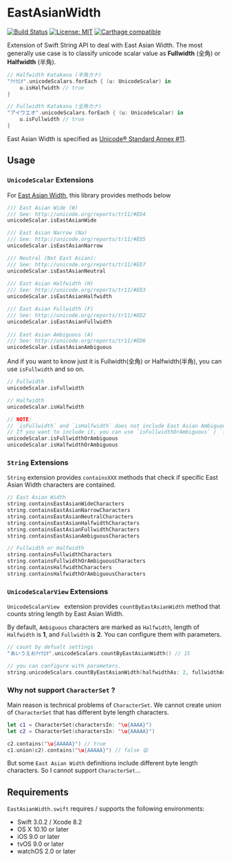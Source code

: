 # EastAsianWidth


[![Build Status](https://travis-ci.org/ukitaka/EastAsianWidth.swift.svg?branch=master)](https://travis-ci.org/ukitaka/EastAsianWidth.swift)
[![License: MIT](https://img.shields.io/badge/License-MIT-yellow.svg)](https://opensource.org/licenses/MIT)
[![Carthage compatible](https://img.shields.io/badge/Carthage-compatible-4BC51D.svg?style=flat)](https://github.com/Carthage/Carthage)


Extension of Swift String API to deal with East Asian Width.
The most generally use case is to classify unicode scalar value as **Fullwidth** (全角) or **Halfwidth** (半角).

```swift
// Halfwidth Katakana (半角カナ)
"ｱｲｳｴｵ".unicodeScalars.forEach { (u: UnicodeScalar) in
    u.isHalfwidth // true
}

// Fullwidth Katakana (全角カナ)
"アイウエオ".unicodeScalars.forEach { (u: UnicodeScalar) in
    u.isFullwidth // true
}
```

East Asian Width is specified as [Unicode® Standard Annex #11](http://www.unicode.org/unicode/reports/tr11/).

## Usage

### `UnicodeScalar` Extensions

For [East Asian Width](http://www.unicode.org/reports/tr11/), this library provides methods below

```swift
/// East Asian Wide (W)
/// See: http://unicode.org/reports/tr11/#ED4
unicodeScalar.isEastAsianWide

/// East Asian Narrow (Na)
/// See: http://unicode.org/reports/tr11/#ED5
unicodeScalar.isEastAsianNarrow

/// Neutral (Not East Asian):
/// See: http://unicode.org/reports/tr11/#ED7
unicodeScalar.isEastAsianNeutral
        
/// East Asian Halfwidth (H)
/// See: http://unicode.org/reports/tr11/#ED3
unicodeScalar.isEastAsianHalfwidth

/// East Asian Fullwidth (F)
/// See: http://unicode.org/reports/tr11/#ED2
unicodeScalar.isEastAsianFullwidth
        
/// East Asian Ambiguous (A)
/// See: http://unicode.org/reports/tr11/#ED6
unicodeScalar.isEastAsianAmbiguous
```

And if you want to know just it is Fullwidth(全角) or Halfwidth(半角), 
you can use `isFullwidth`  and so on.

```swift
// Fullwidth
unicodeScalar.isFullwidth

// Halfwidth
unicodeScalar.isHalfwidth

// NOTE:
// `isFullwidth` and `isHalfwidth` does not include East Asian Ambiguous.
// If you want to include it, you can use `isFullwidthOrAmbiguous` / `isHalfwidthOrAmbiguous` instead.
unicodeScalar.isFullwidthOrAmbiguous
unicodeScalar.isHalfwidthOrAmbiguous
```

### `String` Extensions

`String` extension provides `containsXXX` methods that check if specific East Asian Width characters are contained.

```swift
// East Asian Width
string.containsEastAsianWideCharacters
string.containsEastAsianNarrowCharacters
string.containsEastAsianNeutralCharacters
string.containsEastAsianHalfwidthCharacters
string.containsEastAsianFullwidthCharacters
string.containsEastAsianAmbiguousCharacters

// Fullwidth or Halfwidth
string.containsFullwidthCharacters
string.containsFullwidthOrAmbiguousCharacters
string.containsHalfwidthCharacters
string.containsHalfwidthOrAmbiguousCharacters
```

### `UnicodeScalarView` Extensions

`UnicodeScalarView ` extension provides `countByEastAsianWidth` method that counts string length by  East Asian Width.

By default, `Ambiguous` characters are marked as `Halfwidth`,  length of `Halfwidth`  is **1**,  and `Fullwidth` is **2**.
You can configure them with parameters.

```swift
// count by defualt settings
"あいうえおｱｲｳｴｵ".unicodeScalars.countByEastAsianWidth() // 15

// you can configure with parameters.
string.unicodeScalars.countByEastAsianWidth(halfwidthAs: 2, fullwidthAs: 4, markEastAsianAmbiguousAsFullwidth: false)
```

### Why not support `CharacterSet` ?

Main reason is technical problems of `CharacterSet`.
We cannot create union of `CharacterSet` that has different byte length characters. 

```swift
let c1 = CharacterSet(charactersIn: "\u{AAAA}")
let c2 = CharacterSet(charactersIn: "\u{AAAAA}")

c2.contains("\u{AAAAA}") // true
c1.union(c2).contains("\u{AAAAA}") // false 😫
```

But some `East Asian Width` definitions include different byte length characters. 
So I cannot support `CharacterSet`…

## Requirements

`EastAsianWidth.swift` requires / supports the following environments:

+ Swift 3.0.2 / Xcode 8.2
+ OS X 10.10 or later
+ iOS 9.0 or later
+ tvOS 9.0 or later
+ watchOS 2.0 or later

